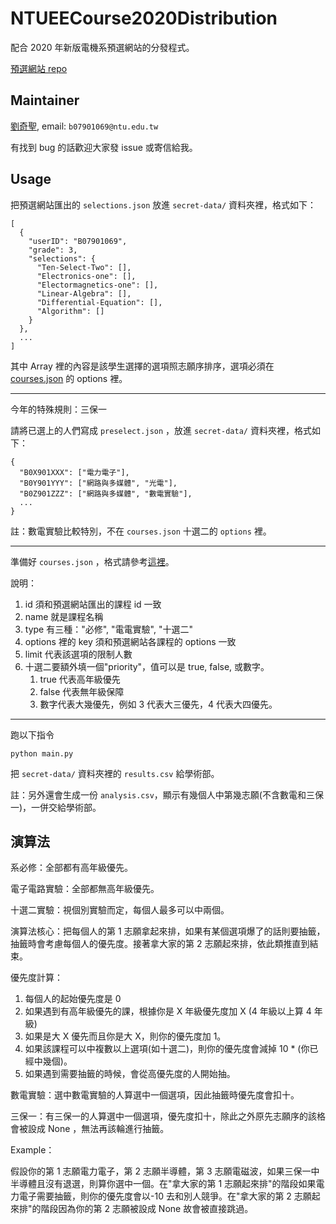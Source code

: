 # NTUEECourse2020Distribution

配合 2020 年新版電機系預選網站的分發程式。

[預選網站 repo](https://github.com/NTUEEInfoDep/NTUEECourseWebsite2020)

## Maintainer

[劉奇聖](https://github.com/MortalHappiness), email: `b07901069@ntu.edu.tw`

有找到 bug 的話歡迎大家發 issue 或寄信給我。

## Usage

把預選網站匯出的 `selections.json` 放進 `secret-data/` 資料夾裡，格式如下：

```
[
  {
    "userID": "B07901069",
    "grade": 3,
    "selections": {
      "Ten-Select-Two": [],
      "Electronics-one": [],
      "Electormagnetics-one": [],
      "Linear-Algebra": [],
      "Differential-Equation": [],
      "Algorithm": []
    }
  },
  ...
]
```

其中 Array 裡的內容是該學生選擇的選項照志願序排序，選項必須在 [courses.json](/data/courses.json) 的 options 裡。

---

今年的特殊規則：三保一

請將已選上的人們寫成 `preselect.json` ，放進 `secret-data/` 資料夾裡，格式如下：

```
{
  "B0X901XXX": ["電力電子"],
  "B0Y901YYY": ["網路與多媒體", "光電"],
  "B0Z901ZZZ": ["網路與多媒體", "數電實驗"],
  ...
}
```

註：數電實驗比較特別，不在 `courses.json` 十選二的 `options` 裡。

---

準備好 `courses.json` ，格式請參考[這裡](/data/courses.json)。

說明：

1. id 須和預選網站匯出的課程 id 一致
2. name 就是課程名稱
3. type 有三種："必修", "電電實驗", "十選二"
4. options 裡的 key 須和預選網站各課程的 options 一致
5. limit 代表該選項的限制人數
6. 十選二要額外填一個"priority"，值可以是 true, false, 或數字。
   1. true 代表高年級優先
   2. false 代表無年級保障
   3. 數字代表大幾優先，例如 3 代表大三優先，4 代表大四優先。

---

跑以下指令

```
python main.py
```

把 `secret-data/` 資料夾裡的 `results.csv` 給學術部。

註：另外還會生成一份 `analysis.csv`，顯示有幾個人中第幾志願(不含數電和三保一)，一併交給學術部。

## 演算法

系必修：全部都有高年級優先。

電子電路實驗：全部都無高年級優先。

十選二實驗：視個別實驗而定，每個人最多可以中兩個。

演算法核心：把每個人的第 1 志願拿起來排，如果有某個選項爆了的話則要抽籤，抽籤時會考慮每個人的優先度。接著拿大家的第 2 志願起來排，依此類推直到結束。

優先度計算：

1. 每個人的起始優先度是 0
2. 如果遇到有高年級優先的課，根據你是 X 年級優先度加 X (4 年級以上算 4 年級)
3. 如果是大 X 優先而且你是大 X，則你的優先度加 1。
4. 如果該課程可以中複數以上選項(如十選二)，則你的優先度會減掉 10 \* (你已經中幾個)。
5. 如果遇到需要抽籤的時候，會從高優先度的人開始抽。

數電實驗：選中數電實驗的人算選中一個選項，因此抽籤時優先度會扣十。

三保一：有三保一的人算選中一個選項，優先度扣十，除此之外原先志願序的該格會被設成 None ，無法再該輪進行抽籤。

Example：

假設你的第 1 志願電力電子，第 2 志願半導體，第 3 志願電磁波，如果三保一中半導體且沒有退選，則算你選中一個。在"拿大家的第 1 志願起來排"的階段如果電力電子需要抽籤，則你的優先度會以-10 去和別人競爭。在"拿大家的第 2 志願起來排"的階段因為你的第 2 志願被設成 None 故會被直接跳過。
